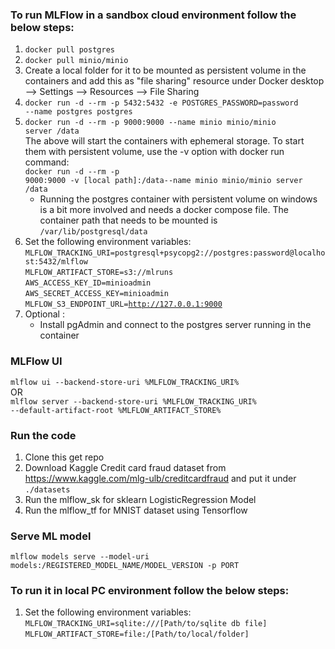 ### To run MLFlow in a sandbox cloud environment follow the below steps:
1. <code>docker pull postgres</code>
2. <code>docker pull minio/minio</code>
3. Create a local folder for it to be mounted as persistent volume in the containers and add this as "file sharing" resource under Docker desktop --> Settings --> Resources --> File Sharing
4. <code>docker run -d --rm -p 5432:5432 -e POSTGRES_PASSWORD=password --name postgres postgres</code>
5. <code>docker run -d --rm -p 9000:9000 --name minio minio/minio server /data</code><br>
  The above will start the containers with ephemeral storage. To start them with persistent volume, use the -v option with docker run command:<br>
		<code>docker run -d --rm -p 9000:9000 -v [local path]:/data--name minio minio/minio server /data</code><br>
		<ul><li>Running the postgres container with persistent volume on windows is a bit more involved and needs a docker compose file. The container path that needs to be mounted is <code>/var/lib/postgresql/data</code></li></ul>
6. Set the following environment variables:
		<code>MLFLOW_TRACKING_URI=postgresql+psycopg2://postgres:password@localhost:5432/mlflow</code><br>
		<code>MLFLOW_ARTIFACT_STORE=s3://mlruns</code><br>
		<code>AWS_ACCESS_KEY_ID=minioadmin</code><br>
		<code>AWS_SECRET_ACCESS_KEY=minioadmin</code><br>
		<code>MLFLOW_S3_ENDPOINT_URL=http://127.0.0.1:9000</code><br>
7. Optional : <br>
	 <ul><li>Install pgAdmin and connect to the postgres server running in the container</li><ul>

### MLFlow UI
  <code>mlflow ui --backend-store-uri  %MLFLOW_TRACKING_URI%</code><br>
  OR<br>
  <code>mlflow server --backend-store-uri  %MLFLOW_TRACKING_URI% --default-artifact-root %MLFLOW_ARTIFACT_STORE%</code><br>

### Run the code
1. Clone this get repo
2. Download Kaggle Credit card fraud dataset from https://www.kaggle.com/mlg-ulb/creditcardfraud and put it under <code>./datasets</code>
3. Run the mlflow_sk for sklearn LogisticRegression Model
4. Run the mlflow_tf for MNIST dataset using Tensorflow
	
### Serve ML model
  <code>mlflow models serve --model-uri models:/REGISTERED_MODEL_NAME/MODEL_VERSION -p PORT</code>
  
### To run it in local PC environment follow the below steps:
1. Set the following environment variables: <br>
		<code>MLFLOW_TRACKING_URI=sqlite:///[Path/to/sqlite db file]</code><br>
		<code>MLFLOW_ARTIFACT_STORE=file:/[Path/to/local/folder]</code><br>


